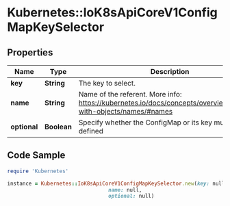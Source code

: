 # Kubernetes::IoK8sApiCoreV1ConfigMapKeySelector

## Properties

Name | Type | Description | Notes
------------ | ------------- | ------------- | -------------
**key** | **String** | The key to select. | 
**name** | **String** | Name of the referent. More info: https://kubernetes.io/docs/concepts/overview/working-with-objects/names/#names | [optional] 
**optional** | **Boolean** | Specify whether the ConfigMap or its key must be defined | [optional] 

## Code Sample

```ruby
require 'Kubernetes'

instance = Kubernetes::IoK8sApiCoreV1ConfigMapKeySelector.new(key: null,
                                 name: null,
                                 optional: null)
```


